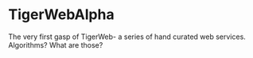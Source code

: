 # TigerWebAlpha
The very first gasp of TigerWeb- a series of hand curated web services. Algorithms? What are those?
